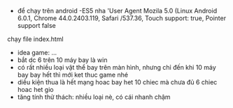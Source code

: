 - để chạy trên android
-ES5 nha
'User Agent Mozila 5.0 (Linux Android 6.0.1, Chrome 44.0.2403.119, Safari /537.36, Touch support: true, Pointer support false


chạy file index.html
- idea game: ...
- bắt dc 6 trên 10 máy bay là win
- có rất nhiều loại vật thể bay trên màn hình, nhưng chỉ đến khi 10 máy bay bay hết thì mới ket thuc game nhé
- diều kiện thua là hết mạng hoac bay het 10 chiec mà chưa đủ 6 chiec hoac het gio
- tăng tính thử thách: nhiều loại nè, có cái nhanh chậm